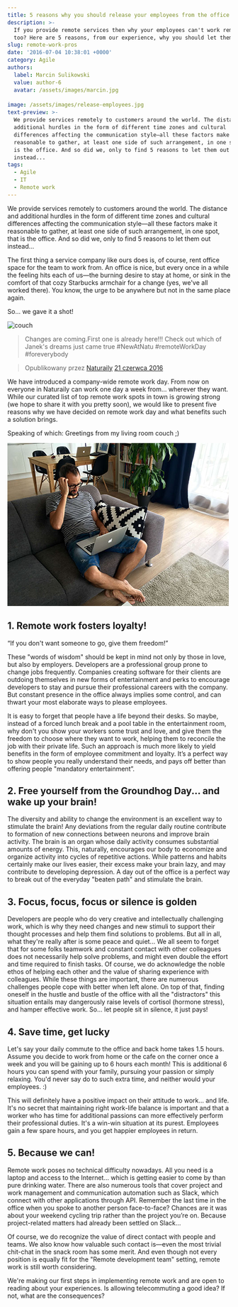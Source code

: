 ```yaml
---
title: 5 reasons why you should release your employees from the office
description: >-
  If you provide remote services then why your employees can't work remotely
  too? Here are 5 reasons, from our experience, why you should let them!
slug: remote-work-pros
date: '2016-07-04 10:38:01 +0000'
category: Agile
authors:
  label: Marcin Sulikowski
  value: author-6
  avatar: /assets/images/marcin.jpg

image: /assets/images/release-employees.jpg
text-preview: >-
  We provide services remotely to customers around the world. The distance and
  additional hurdles in the form of different time zones and cultural
  differences affecting the communication style—all these factors make it
  reasonable to gather, at least one side of such arrangement, in one spot, that
  is the office. And so did we, only to find 5 reasons to let them out
  instead...
tags:
  - Agile
  - IT
  - Remote work
---
```


We provide services remotely to customers around the world. The distance and additional hurdles in the form of different time zones and cultural differences affecting the communication style—all these factors make it reasonable to gather, at least one side of such arrangement, in one spot, that is the office. And so did we, only to find 5 reasons to let them out instead...

The first thing a service company like ours does is, of course, rent office space for the team to work from. An office is nice, but every once in a while the feeling hits each of us—the burning desire to stay at home, or sink in the comfort of that cozy Starbucks armchair for a change (yes, we've all worked there). You know, the urge to be anywhere but not in the same place again.

So… we gave it a shot!

![couch](https://media.giphy.com/media/xT8qAY0Ix4lGwMSHBe/giphy.gif "couch")



> Changes are coming.First one is already here!!! Check out which of Janek's dreams just came true #NewAtNatu #remoteWorkDay #foreverybody

> Opublikowany przez [Naturaily](https://www.facebook.com/Naturaily/)  [21 czerwca 2016](https://www.facebook.com/Naturaily/posts/1095630243834137)



We have introduced a company-wide remote work day. From now on everyone in Naturaily can work one day a week from… wherever they want. While our curated list of top remote work spots in town is growing strong (we hope to share it with you pretty soon), we would like to present five reasons why we have decided on remote work day and what benefits such a solution brings.

Speaking of which: Greetings from my living room couch ;)

![couch](/assets/images/couch-greetings.jpg "couch")


## 1. Remote work fosters loyalty! ##

   “If you don't want someone to go, give them freedom!”

   These "words of wisdom" should be kept in mind not only by those in love, but also by employers. Developers are a professional group prone to change jobs frequently. Companies creating software for their clients are outdoing themselves in new forms of entertainment and perks to encourage developers to stay and pursue their professional careers with the company. But constant presence in the office always implies some control, and can thwart your most elaborate ways to please employees.

   It is easy to forget that people have a life beyond ​their desks. So maybe, instead of a forced lunch break and a pool table in the entertainment room, why don't you show your workers some trust and love, and give them the freedom to choose where they want to work, helping them to reconcile the job with their private life. Such an approach is much more likely to yield benefits in the form of employee commitment and loyalty. It’s a perfect way to show people you really understand their needs, and pays off better than offering people "mandatory entertainment”.

## 2. Free yourself from the Groundhog Day... and wake up your brain! ##

   The diversity and ability to change the environment is an excellent way to stimulate the brain! Any deviations from the regular daily routine contribute to formation of new connections between neurons and improve brain activity. The brain is an organ whose daily activity consumes substantial amounts of energy. This, naturally, encourages our body to economize and organize activity into cycles of repetitive actions. While patterns and habits certainly make our lives easier, their excess make your brain lazy, and may contribute to developing depression. A day out of the office is a perfect way to break out of the everyday "beaten path" and stimulate the brain.

## 3. Focus, focus, focus or silence is golden ##

   Developers are people who do very creative and intellectually challenging work, which is why they need changes and new stimuli to support their thought processes and help them find solutions to problems. But all in all, what they're really after is some peace and quiet... We all seem to forget that for some folks teamwork and constant contact with other colleagues does not necessarily help solve problems, and might even double the effort and time required to finish tasks. Of course, we do acknowledge the noble ethos of helping each other and the value of sharing experience with colleagues. While these things are important, there are numerous challenges people cope with better when left alone. On top of that, finding oneself in the hustle and bustle of the office with all the "distractors" this situation entails may dangerously raise levels of cortisol (hormone stress), and hamper effective work. So… let people sit in silence, it just pays!

## 4. Save time, get lucky ##

   Let's say your daily commute to the office and back home takes 1.5 hours. Assume you decide to work from home or the cafe on the corner once a week and you will be gaining up to 6 hours each month! This is additional 6 hours you can spend with your family, pursuing your passion or simply relaxing. You'd never say do to such extra time, and neither would your employees. :)

   This will definitely have a positive impact on their attitude to work... and life. It's no secret that maintaining right work-life balance is important and that a worker who has time for additional passions can more effectively perform their professional duties. It's a win-win situation at its purest. Employees gain a few spare hours, and you get happier employees in return.

## 5. Because we can! ##

   Remote work poses no technical difficulty nowadays. All you need is a laptop and access to the Internet… which is getting easier to come by than pure drinking water. There are also numerous tools that cover project and work management and communication automation such as Slack, which connect with other applications through API. Remember the last time in the office when you spoke to another person face-to-face? Chances are it was about your weekend cycling trip rather than the project you’re on. Because project-related matters had already been settled on Slack...

   Of course, we do recognize the value of direct contact with people and teams. We also know how valuable such contact is—even the most trivial chit-chat in the snack room has some merit. And even though not every position is equally fit for the "Remote development team" setting, remote work is still worth considering.

   We're making our first steps in implementing remote work and are open to reading about your experiences. Is allowing telecommuting a good idea? If not, what are the consequences?
